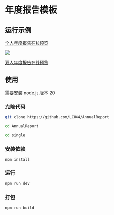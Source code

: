 # 年度报告模板

## 运行示例

[个人年度报告在线预览](https://memotrace.cn/2024/single/)

![](/doc/demo1.gif)

[双人年度报告在线预览](https://memotrace.cn/2024Report/)

## 使用

需要安装 node.js 版本 20

### 克隆代码

```bash
git clone https://github.com/LC044/AnnualReport

cd AnnualReport

cd single
```

### 安装依赖

```bash
npm install
```

### 运行

```bash
npm run dev
```

### 打包

```bash
npm run build
```